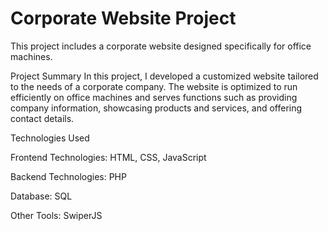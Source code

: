 # Corporate Website Project
This project includes a corporate website designed specifically for office machines.

Project Summary
In this project, I developed a customized website tailored to the needs of a corporate company. The website is optimized to run efficiently on office machines and serves functions such as providing company information, showcasing products and services, and offering contact details.

Technologies Used

Frontend Technologies: HTML, CSS, JavaScript

Backend Technologies: PHP

Database: SQL

Other Tools: SwiperJS